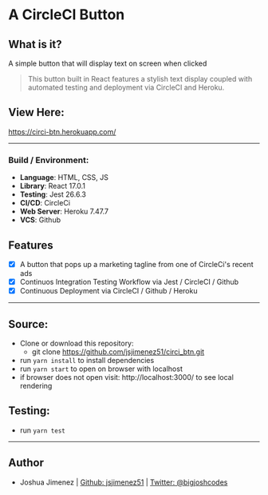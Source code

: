 # A CircleCI Button

## What is it?

A simple button that will display text on screen when clicked

> This button built in React features a stylish text display coupled with automated
> testing and deployment via CircleCI and Heroku.

## View Here:

https://circi-btn.herokuapp.com/

---

### Build / Environment:

- **Language**: HTML, CSS, JS
- **Library**: React 17.0.1
- **Testing**: Jest 26.6.3
- **CI/CD**: CircleCi
- **Web Server**: Heroku 7.47.7
- **VCS**: Github

## Features

- [x] A button that pops up a marketing tagline from one of CircleCi's recent ads
- [x] Continuos Integration Testing Workflow via Jest / CircleCI / Github
- [x] Continuous Deployment via CircleCI / Github / Heroku

---

## Source:

- Clone or download this repository:
  - git clone https://github.com/jsjimenez51/circi_btn.git
- run `yarn install` to install dependencies
- run `yarn start` to open on browser with localhost
- if browser does not open visit: http://localhost:3000/ to see local rendering

## Testing:

- run `yarn test`

---

## Author

- Joshua Jimenez | [Github: jsjimenez51](https://github.com/jsjimenez51) | [Twitter: @bigjoshcodes](https://twitter.com/bigjoshcodes)

